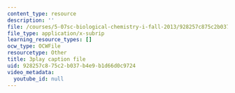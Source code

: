 ```yaml
---
content_type: resource
description: ''
file: /courses/5-07sc-biological-chemistry-i-fall-2013/928257c875c2b037b4e9b1d66d0c9724_wyT7EFJlBak.srt
file_type: application/x-subrip
learning_resource_types: []
ocw_type: OCWFile
resourcetype: Other
title: 3play caption file
uid: 928257c8-75c2-b037-b4e9-b1d66d0c9724
video_metadata:
  youtube_id: null
---
```

